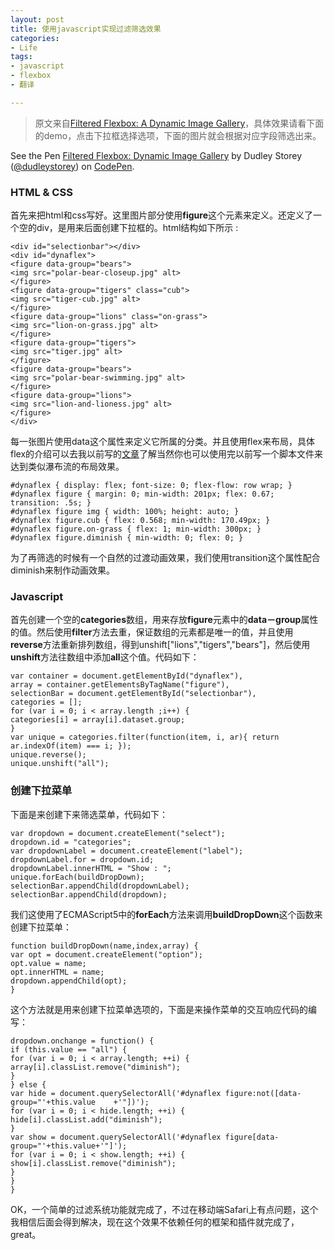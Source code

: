 ```yaml
---
layout: post
title: 使用javascript实现过滤筛选效果
categories:
- Life
tags:
- javascript
- flexbox
- 翻译

---
```


> 原文来自[Filtered Flexbox: A Dynamic Image Gallery](http://demosthenes.info/blog/945/Filtered-Flexbox-A-Dynamic-Image-Gallery)，具体效果请看下面的demo，点击下拉框选择选项，下面的图片就会根据对应字段筛选出来。

<p data-height="379" data-theme-id="0" data-slug-hash="pzhmn" data-default-tab="result" data-user="dudleystorey" class='codepen'>See the Pen <a href='http://codepen.io/dudleystorey/pen/pzhmn/'>Filtered Flexbox: Dynamic Image Gallery</a> by Dudley Storey (<a href='http://codepen.io/dudleystorey'>@dudleystorey</a>) on <a href='http://codepen.io'>CodePen</a>.</p>
<script async src="//assets.codepen.io/assets/embed/ei.js"></script>

### HTML & CSS

首先来把html和css写好。这里图片部分使用**figure**这个元素来定义。还定义了一个空的div，是用来后面创建下拉框的。html结构如下所示	:

	<div id="selectionbar"></div>
	<div id="dynaflex">
	<figure data-group="bears">
	<img src="polar-bear-closeup.jpg" alt>
	</figure>
	<figure data-group="tigers" class="cub">
	<img src="tiger-cub.jpg" alt>
	</figure>
	<figure data-group="lions" class="on-grass">
	<img src="lion-on-grass.jpg" alt>
	</figure>
	<figure data-group="tigers">
	<img src="tiger.jpg" alt>
	</figure>
	<figure data-group="bears">
	<img src="polar-bear-swimming.jpg" alt>
	</figure>
	<figure data-group="lions">
	<img src="lion-and-lioness.jpg" alt>
	</figure>
	</div>

每一张图片使用data这个属性来定义它所属的分类。并且使用flex来布局，具体flex的介绍可以去我以前写的[文章](http://janily.gitcafe.com/life/2013/08/02/flexbox(1))了解当然你也可以使用完以前写一个脚本文件来达到类似瀑布流的布局效果。

	#dynaflex { display: flex; font-size: 0; flex-flow: row wrap; }
	#dynaflex figure { margin: 0; min-width: 201px; flex: 0.67; transition: .5s; }
	#dynaflex figure img { width: 100%; height: auto; }
	#dynaflex figure.cub { flex: 0.568; min-width: 170.49px; }
	#dynaflex figure.on-grass { flex: 1; min-width: 300px; }
	#dynaflex figure.diminish { min-width: 0; flex: 0; }
	
为了再筛选的时候有一个自然的过渡动画效果，我们使用transition这个属性配合diminish来制作动画效果。

### Javascript

首先创建一个空的**categories**数组，用来存放**figure**元素中的**data－group**属性的值。然后使用**filter**方法去重，保证数组的元素都是唯一的值，并且使用**reverse**方法重新排列数组，得到unshift["lions","tigers","bears"]，然后使用**unshift**方法往数组中添加**all**这个值。代码如下：

	var container = document.getElementById("dynaflex"),
	array = container.getElementsByTagName("figure"),
	selectionBar = document.getElementById("selectionbar"),
	categories = [];
	for (var i = 0; i < array.length ;i++) {
	categories[i] = array[i].dataset.group;
	}
	var unique = categories.filter(function(item, i, ar){ return ar.indexOf(item) === i; });
	unique.reverse();
	unique.unshift("all");
	
### 创建下拉菜单

下面是来创建下来筛选菜单，代码如下：

	var dropdown = document.createElement("select");
	dropdown.id = "categories";
	var dropdownLabel = document.createElement("label");
	dropdownLabel.for = dropdown.id;
	dropdownLabel.innerHTML = "Show : ";
	unique.forEach(buildDropDown);
	selectionBar.appendChild(dropdownLabel);
	selectionBar.appendChild(dropdown);
	
我们这使用了ECMAScript5中的**forEach**方法来调用**buildDropDown**这个函数来创建下拉菜单：

	function buildDropDown(name,index,array) {
	var opt = document.createElement("option");
	opt.value = name;
	opt.innerHTML = name;
	dropdown.appendChild(opt);
	}

这个方法就是用来创建下拉菜单选项的，下面是来操作菜单的交互响应代码的编写：

	dropdown.onchange = function() {
	if (this.value == "all") {
	for (var i = 0; i < array.length; ++i) {
	array[i].classList.remove("diminish");
	}
	} else {
	var hide = document.querySelectorAll('#dynaflex figure:not([data-group="'+this.value	+'"])');
	for (var i = 0; i < hide.length; ++i) {
	hide[i].classList.add("diminish");
	}
	var show = document.querySelectorAll('#dynaflex figure[data-group="'+this.value+'"]');
	for (var i = 0; i < show.length; ++i) {
	show[i].classList.remove("diminish");
	}
	}
	}
	
OK，一个简单的过滤系统功能就完成了，不过在移动端Safari上有点问题，这个我相信后面会得到解决，现在这个效果不依赖任何的框架和插件就完成了，great。